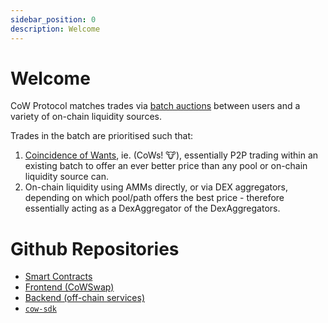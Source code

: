 ```yaml
---
sidebar_position: 0
description: Welcome
---
```


# Welcome

CoW Protocol matches trades via [batch auctions](overview/batch-auctions) between users and a variety of on-chain liquidity sources.

Trades in the batch are prioritised such that:

1. [Coincidence of Wants](overview/coincidence-of-wants), ie. (CoWs! 🐮), essentially P2P trading within an existing batch to offer an ever better price than any pool or on-chain liquidity source can.
2. On-chain liquidity using AMMs directly, or via DEX aggregators, depending on which pool/path offers the best price - therefore essentially acting as a DexAggregator of the DexAggregators.

# Github Repositories

* [Smart Contracts](https://github.com/cowprotocol/contracts)
* [Frontend (CoWSwap)](https://github.com/cowprotocol/cowswap)
* [Backend (off-chain services)](https://github.com/cowprotocol/services)
* [`cow-sdk`](https://github.com/cowprotocol/cow-sdk)

